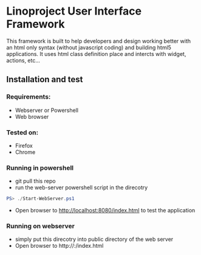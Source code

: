 # Linoproject User Interface Framework

This framework is built to help developers and design working better with an html only syntax (without javascript coding) and building html5 applications. It uses html class definition place and intercts with widget, actions, etc...

## Installation and test ##

### Requirements: ###
* Webserver or Powershell
* Web browser

### Tested on: ###
* Firefox 
* Chrome

### Running in powershell ###
* git pull this repo
* run the web-server powershell script in the direcotry 
```powershell
PS> ./Start-WebServer.ps1
```
* Open browser to [http://localhost:8080/index.html](http://localhost:8080/index.html) to test the application

### Running on webserver ###
* simply put this direcotry into public directory of the web server
* Open browser to  http://<webserver>:<port>/index.html


 
 
